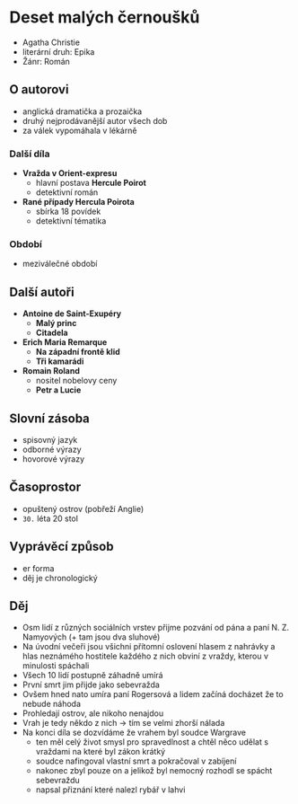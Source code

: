 # Deset malých černoušků

- Agatha Christie
- literární druh: Epika
- Žánr: Román

## O autorovi

- anglická dramatička a prozaička
- druhý nejprodávanější autor všech dob
- za válek vypomáhala v lékárně

### Další díla

- **Vražda v Orient-expresu**
  - hlavní postava **Hercule Poirot**
  - detektivní román
- **Rané případy Hercula Poirota**
  - sbírka 18 povídek
  - detektivní tématika

### Období

- meziválečné období

## Další autoři

- **Antoine de Saint-Exupéry**
  - **Malý princ**
  - **Citadela**
- **Erich Maria Remarque**
  - **Na západní frontě klid**
  - **Tři kamarádi**
- **Romain Roland**
  - nositel nobelovy ceny
  - **Petr a Lucie**

## Slovní zásoba

- spisovný jazyk
- odborné výrazy
- hovorové výrazy

## Časoprostor

- opuštený ostrov (pobřeží Anglie)
- `30.` léta 20 stol

## Vyprávěcí způsob

- er forma
- děj je chronologický

## Děj

- Osm lidí z různých sociálních vrstev přijme pozvání od pána a paní N. Z. Namyových (+ tam jsou dva sluhové)
- Na úvodní večeři jsou všichni přítomní oslovení hlasem z nahrávky a hlas neznámého hostitele každého z nich obviní z vraždy, kterou v minulosti spáchali
- Všech 10 lidí postupně záhadně umírá
- První smrt jim přijde jako sebevražda
- Ovšem hned nato umíra paní Rogersová a lidem začíná docházet že to nebude náhoda
- Prohledají ostrov, ale nikoho nenajdou
- Vrah je tedy někdo z nich -> tím se velmi zhorší nálada
- Na konci díla se dozvídáme že vrahem byl soudce Wargrave
  - ten měl celý život smysl pro spravedlnost a chtěl něco udělat s vraždami na které byl zákon krátký
  - soudce nafingoval vlastní smrt a pokračoval v zabíjení
  - nakonec zbyl pouze on a jelikož byl nemocný rozhodl se spácht sebevraždu
  - napsal přiznání které nalezl rybář v lahvi
